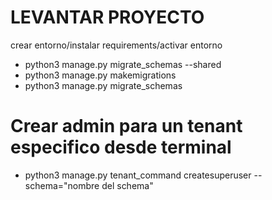 # LEVANTAR PROYECTO
crear entorno/instalar requirements/activar entorno
- python3 manage.py migrate_schemas --shared
- python3 manage.py makemigrations
- python3 manage.py migrate_schemas

# Crear admin para un tenant especifico desde terminal

- python3 manage.py tenant_command createsuperuser --schema="nombre del schema"